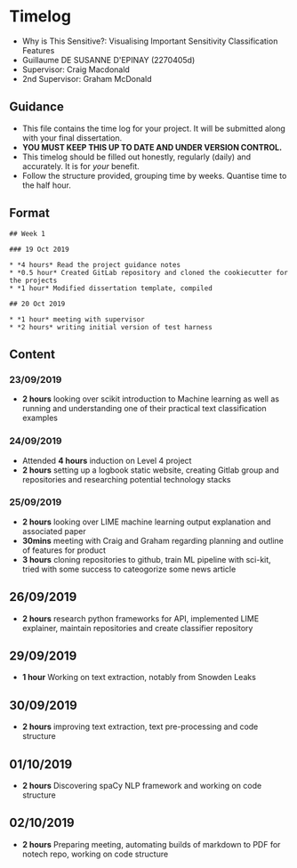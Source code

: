 # Timelog

* Why is This Sensitive?: Visualising Important Sensitivity Classification Features
* Guillaume DE SUSANNE D'EPINAY (2270405d)
* Supervisor: Craig Macdonald
* 2nd Supervisor: Graham McDonald

## Guidance

* This file contains the time log for your project. It will be submitted along with your final dissertation.
* **YOU MUST KEEP THIS UP TO DATE AND UNDER VERSION CONTROL.**
* This timelog should be filled out honestly, regularly (daily) and accurately. It is for *your* benefit.
* Follow the structure provided, grouping time by weeks.  Quantise time to the half hour.

## Format
```
## Week 1

### 19 Oct 2019

* *4 hours* Read the project guidance notes
* *0.5 hour* Created GitLab repository and cloned the cookiecutter for the projects
* *1 hour* Modified dissertation template, compiled

## 20 Oct 2019

* *1 hour* meeting with supervisor
* *2 hours* writing initial version of test harness
```

## Content

### 23/09/2019
* **2 hours** looking over scikit introduction to Machine learning as well as running and understanding one of their practical text classification examples

### 24/09/2019
* Attended **4 hours** induction on Level 4 project
* **2 hours** setting up a logbook static website, creating Gitlab group and repositories and researching potential technology stacks

### 25/09/2019
* **2 hours** looking over LIME machine learning output explanation and associated paper
* **30mins** meeting with Craig and Graham regarding planning and outline of features for product
* **3 hours** cloning repositories to github, train ML pipeline with sci-kit, tried with some success to cateogorize some news article

## 26/09/2019
* **2 hours** research python frameworks for API, implemented LIME explainer, maintain repositories and create classifier repository

## 29/09/2019
* **1 hour** Working on text extraction, notably from Snowden Leaks

## 30/09/2019
* **2 hours** improving text extraction, text pre-processing and code structure

## 01/10/2019
* **2 hours** Discovering spaCy NLP framework and working on code structure

## 02/10/2019
* **2 hours** Preparing meeting, automating builds of markdown to PDF for notech repo, working on code structure
